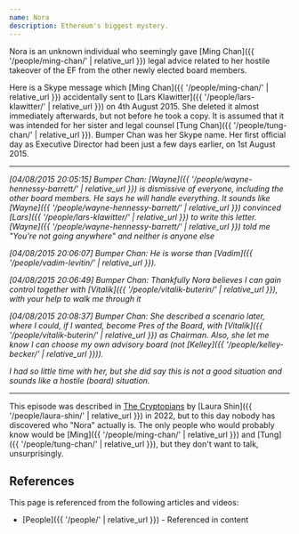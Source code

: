 ```yaml
---
name: Nora
description: Ethereum's biggest mystery.
---
```



Nora is an unknown individual who seemingly gave [Ming Chan]({{ '/people/ming-chan/' | relative_url }}) legal advice related to her hostile takeover of the EF from the other newly elected board members.

Here is a Skype message which [Ming Chan]({{ '/people/ming-chan/' | relative_url }}) accidentally sent to [Lars Klawitter]({{ '/people/lars-klawitter/' | relative_url }}) on 4th August 2015.  She deleted it almost immediately afterwards, but not before he took a copy.  It is assumed that it was intended for her sister and legal counsel [Tung Chan]({{ '/people/tung-chan/' | relative_url }}).  Bumper Chan was her Skype name.  Her first official day as Executive Director had been just a few days earlier, on 1st August 2015.

----
*[04/08/2015 20:05:15] Bumper Chan: [Wayne]({{ '/people/wayne-hennessy-barrett/' | relative_url }}) is dismissive of everyone, including the other board members. He says he will handle everything. It sounds like [Wayne]({{ '/people/wayne-hennessy-barrett/' | relative_url }}) convinced [Lars]({{ '/people/lars-klawitter/' | relative_url }}) to write this letter. [Wayne]({{ '/people/wayne-hennessy-barrett/' | relative_url }}) told me "You're not going anywhere" and neither is anyone else*

*[04/08/2015 20:06:07] Bumper Chan: He is worse than [Vadim]({{ '/people/vadim-levitin/' | relative_url }}).*

*[04/08/2015 20:06:49] Bumper Chan: Thankfully Nora believes I can gain control together with [Vitalik]({{ '/people/vitalik-buterin/' | relative_url }}), with your help to walk me through it*

*[04/08/2015 20:08:37] Bumper Chan: She described a scenario later, where I could, if I wanted, become Pres of the Board, with [Vitalik]({{ '/people/vitalik-buterin/' | relative_url }}) as Chairman. Also, she let me know I can choose my own advisory board (not [Kelley]({{ '/people/kelley-becker/' | relative_url }})).*

*I had so little time with her, but she did say this is not a good situation and sounds like a hostile (board) situation.*

----

This episode was described in [The Cryptopians](https://www.amazon.ca/Cryptopians-Idealism-Greed-Making-Cryptocurrency/dp/1541763017/) by [Laura Shin]({{ '/people/laura-shin/' | relative_url }}) in 2022, but to this day nobody has discovered who "Nora" actually is.  The only people who would probably know would be [Ming]({{ '/people/ming-chan/' | relative_url }}) and [Tung]({{ '/people/tung-chan/' | relative_url }}), but they don't want to talk, unsurprisingly.

## References

This page is referenced from the following articles and videos:

- [People]({{ '/people/' | relative_url }}) - Referenced in content
